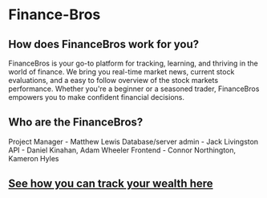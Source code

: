 # Finance-Bros

## How does FinanceBros work for you?
FinanceBros is your go-to platform for tracking, learning, and thriving in the world of finance. We bring you real-time market news, current stock evaluations, and a easy to follow overview of the stock markets performance. Whether you're a beginner or a seasoned trader, FinanceBros empowers you to make confident financial decisions.

## Who are the FinanceBros?
Project Manager - Matthew Lewis
Database/server admin - Jack Livingston
API - Daniel Kinahan, Adam Wheeler
Frontend - Connor Northington, Kameron Hyles
 
## [See how you can track your wealth here](https://youtube.com/shorts/o1QUyimeOUY?feature=share)
